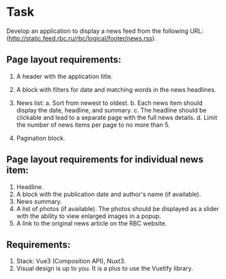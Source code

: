 # Task

Develop an application to display a news feed from the following URL: (http://static.feed.rbc.ru/rbc/logical/footer/news.rss).

## Page layout requirements:

1. A header with the application title.
2. A block with filters for date and matching words in the news headlines.

3. News list:
a. Sort from newest to oldest.
b. Each news item should display the date, headline, and summary.
c. The headline should be clickable and lead to a separate page with the full news details.
d. Limit the number of news items per page to no more than 5.
4. Pagination block.

## Page layout requirements for individual news item:
1. Headline.
2. A block with the publication date and author's name (if available).
3. News summary.
4. A list of photos (if available). The photos should be displayed as a slider with the ability to view enlarged images in a popup.
5. A link to the original news article on the RBC website.

## Requirements:

1. Stack: Vue3 (Composition API), Nuxt3.
2. Visual design is up to you. It is a plus to use the Vuetify library.
